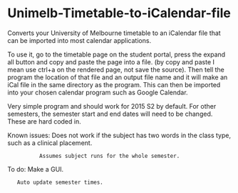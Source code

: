# Unimelb-Timetable-to-iCalendar-file

Converts your University of Melbourne timetable to an iCalendar file that can be imported into most calendar applications.

To use it, go to the timetable page on the student portal, press the expand all button and copy and paste the page into a file. (by copy and paste I mean use ctrl+a on the rendered page, not save the source). Then tell the program the location of that file and an output file name and it will make an iCal file in the same directory as the program. This can then be imported into your chosen calendar program such as Google Calendar.

Very simple program and should work for 2015 S2 by default. For other semesters, the semester start and end dates will need to be changed. These are hard coded in.

Known issues: Does not work if the subject has two words in the class type, such as a clinical placement. 

              Assumes subject runs for the whole semester.

To do: Make a GUI.

       Auto update semester times.
